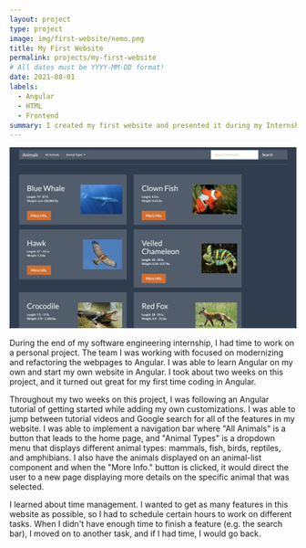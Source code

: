 ```yaml
---
layout: project
type: project
image: img/first-website/nemo.png
title: My First Website
permalink: projects/my-first-website
# All dates must be YYYY-MM-DD format!
date: 2021-08-01
labels:
  - Angular
  - HTML
  - Frontend
summary: I created my first website and presented it during my Internship Summer Series.
---
```


<div class="text-center p-4">
  <img width="800px" src="../img/first-website/my-first-website.png" class="img-thumbnail" >
</div>

During the end of my software engineering internship, I had time to work on a personal project. The team I was working with focused on modernizing and refactoring the webpages to Angular. I was able to learn Angular on my own and start my own website in Angular. I took about two weeks on this project, and it turned out great for my first time coding in Angular.

Throughout my two weeks on this project, I was following an Angular tutorial of getting started while adding my own customizations. I was able to jump between tutorial videos and Google search for all of the features in my website. I was able to implement a navigation bar where "All Animals" is a button that leads to the home page, and "Animal Types" is a dropdown menu that displays different animal types: mammals, fish, birds, reptiles, and amphibians. I also have the animals displayed on an animal-list component and when the "More Info." button is clicked, it would direct the user to a new page displaying more details on the specific animal that was selected.

I learned about time management. I wanted to get as many features in this website as possible, so I had to schedule certain hours to work on different tasks. When I didn't have enough time to finish a feature (e.g. the search bar), I moved on to another task, and if I had time, I would go back.

<br>
<br>
<br>
